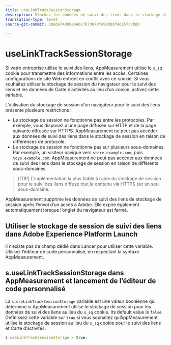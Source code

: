 ```yaml
---
title: useLinkTrackSessionStorage
description: Stockez les données de suivi des liens dans le stockage de la session au lieu d’un cookie.
translation-type: tm+mt
source-git-commit: 1b8de7489be8461707307dfe99d86f46557c7b8b

---
```



# useLinkTrackSessionStorage

Si votre entreprise utilise le suivi des liens, AppMeasurement utilise le `s_sq` cookie pour transmettre des informations entre les accès. Certaines configurations de site Web entrent en conflit avec ce cookie. Si vous souhaitez utiliser le stockage de session du navigateur pour le suivi des liens et les données de Carte d’activités au lieu d’un cookie, activez cette variable.

L’utilisation du stockage de session d’un navigateur pour le suivi des liens présente plusieurs restrictions :

* Le stockage de session ne fonctionne pas entre les protocoles. Par exemple, vous disposez d’une page diffusée sur HTTP et de la page suivante diffusée sur HTTPS. AppMeasurement ne peut pas accéder aux données de suivi des liens dans le stockage de session en raison de différences de protocole.
* Le stockage de session ne fonctionne pas sur plusieurs sous-domaines. Par exemple, un visiteur navigue vers `store.example.com`, puis `toys.example.com`. AppMeasurement ne peut pas accéder aux données de suivi des liens dans le stockage de session en raison de différents sous-domaines.

> [!TIP] L’implémentation la plus fiable à l’aide du stockage de session pour le suivi des liens diffuse tout le contenu via HTTPS sur un seul sous-domaine.

AppMeasurement supprime les données de suivi des liens de stockage de session après l’envoi d’un accès à Adobe. Elle expire également automatiquement lorsque l’onglet du navigateur est fermé.

## Utiliser le stockage de session de suivi des liens dans Adobe Experience Platform Launch

Il n’existe pas de champ dédié dans Lancer pour utiliser cette variable. Utilisez l’éditeur de code personnalisé, en respectant la syntaxe AppMeasurement.

## s.useLinkTrackSessionStorage dans AppMeasurement et lancement de l’éditeur de code personnalisé

La `s.useLinkTrackSessionStorage` variable est une valeur booléenne qui détermine si AppMeasurement utilise le stockage de session pour les données de suivi des liens au lieu du `s_sq` cookie. Its default value is `false`. Définissez cette variable sur `true` si vous souhaitez qu’AppMeasurement utilise le stockage de session au lieu du `s_sq` cookie pour le suivi des liens et Carte d’activités.

```js
s.useLinkTrackSessionStorage = true;
```
